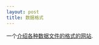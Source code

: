 ```yaml
---
layout: post
title: 数据格式
---
```


一个[介绍各种数据文件的格式的网站](https://people.sc.fsu.edu/~jburkardt/data/data.html).
